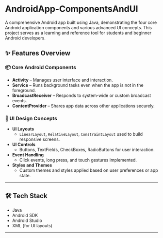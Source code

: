 # AndroidApp-ComponentsAndUI

A comprehensive Android app built using Java, demonstrating the four core Android application components and various advanced UI concepts. This project serves as a learning and reference tool for students and beginner Android developers.

## ✨ Features Overview

### 📦 Core Android Components
- **Activity** – Manages user interface and interaction.
- **Service** – Runs background tasks even when the app is not in the foreground.
- **BroadcastReceiver** – Responds to system-wide or custom broadcast events.
- **ContentProvider** – Shares app data across other applications securely.

### 🎨 UI Design Concepts
- **UI Layouts**
  - `LinearLayout`, `RelativeLayout`, `ConstraintLayout` used to build responsive screens.
- **UI Controls**
  - Buttons, TextFields, CheckBoxes, RadioButtons for user interaction.
- **Event Handling**
  - Click events, long press, and touch gestures implemented.
- **Styles and Themes**
  - Custom themes and styles applied based on user preferences or app state.

---

## 🛠️ Tech Stack

- Java
- Android SDK
- Android Studio
- XML (for UI layouts)

---
